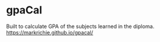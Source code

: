 # gpaCal
Built to calculate GPA of the subjects learned in the diploma. https://markrichie.github.io/gpacal/
